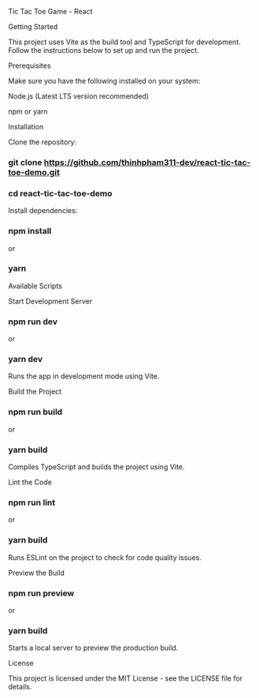 Tic Tac Toe Game - React

Getting Started

This project uses Vite as the build tool and TypeScript for development. Follow the instructions below to set up and run the project.

Prerequisites

Make sure you have the following installed on your system:

Node.js (Latest LTS version recommended)

npm or yarn

Installation

Clone the repository:

### git clone https://github.com/thinhpham311-dev/react-tic-tac-toe-demo.git
### cd react-tic-tac-toe-demo

Install dependencies:

### npm install

or

### yarn

Available Scripts

Start Development Server

### npm run dev 

or 

### yarn dev 

Runs the app in development mode using Vite.

Build the Project

### npm run build

or 

### yarn build 

Compiles TypeScript and builds the project using Vite.

Lint the Code

### npm run lint

or 

### yarn build 

Runs ESLint on the project to check for code quality issues.

Preview the Build

### npm run preview

or 

### yarn build 

Starts a local server to preview the production build.

License

This project is licensed under the MIT License - see the LICENSE file for details.

